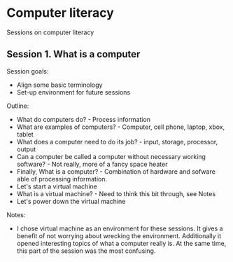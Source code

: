 # Computer literacy

Sessions on computer literacy

## Session 1. What is a computer

Session goals:
- Align some basic terminology
- Set-up environment for future sessions

Outline:
- What do computers do? - Process information
- What are examples of computers? - Computer, cell phone, laptop, xbox, tablet
- What does a computer need to do its job? - input, storage, processor, output
- Can a computer be called a computer without necessary working software? - Not really,
  more of a fancy space heater
- Finally, What is a computer? - Combination of hardware and sofware able of processing information.
- Let's start a virtual machine
- What is a virtual machine? - Need to think this bit through, see Notes
- Let's power down the virtual machine

Notes:
- I chose virtual machine as an environment for these sessions. It gives a benefit of not
  worrying about wrecking the environment. Additionally it opened interesting topics of
  what a computer really is. At the same time, this part of the session was the most confusing.    
